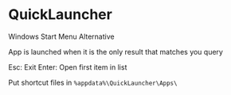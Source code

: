 # QuickLauncher
 
Windows Start Menu Alternative

App is launched when it is the only result that matches you query

Esc: Exit
Enter: Open first item in list

Put shortcut files in `%appdata%\QuickLauncher\Apps\`
